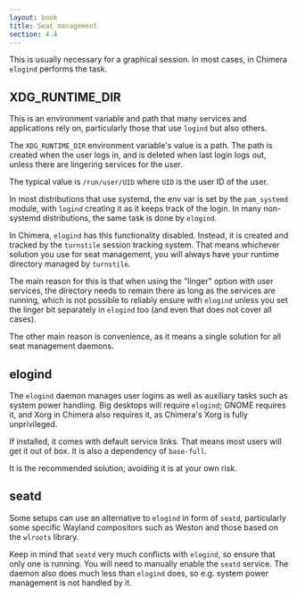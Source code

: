 ```yaml
---
layout: book
title: Seat management
section: 4.4
---
```


This is usually necessary for a graphical session. In most cases,
in Chimera `elogind` performs the task.

## XDG_RUNTIME_DIR

This is an environment variable and path that many services and
applications rely on, particularly those that use `logind` but
also others.

The `XDG_RUNTIME_DIR` environment variable's value is a path. The
path is created when the user logs in, and is deleted when last
login logs out, unless there are lingering services for the user.

The typical value is `/run/user/UID` where `UID` is the user ID
of the user.

In most distributions that use systemd, the env var is set by the
`pam_systemd` module, with `logind` creating it as it keeps track
of the login. In many non-systemd distributions, the same task is
done by `elogind`.

In Chimera, `elogind` has this functionality disabled. Instead, it
is created and tracked by the `turnstile` session tracking system.
That means whichever solution you use for seat management, you will
always have your runtime directory managed by `turnstile`.

The main reason for this is that when using the "linger" option with
user services, the directory needs to remain there as long as the
services are running, which is not possible to reliably ensure with
`elogind` unless you set the linger bit separately in `elogind` too
(and even that does not cover all cases).

The other main reason is convenience, as it means a single solution
for all seat management daemons.

## elogind

The `elogind` daemon manages user logins as well as auxiliary tasks
such as system power handling. Big desktops will require `elogind`;
GNOME requires it, and Xorg in Chimera also requires it, as Chimera's
Xorg is fully unprivileged.

If installed, it comes with default service links. That means most
users will get it out of box. It is also a dependency of `base-full`.

It is the recommended solution; avoiding it is at your own risk.

## seatd

Some setups can use an alternative to `elogind` in form of `seatd`,
particularly some specific Wayland compositors such as Weston and
those based on the `wlroots` library.

Keep in mind that `seatd` very much conflicts with `elogind`, so
ensure that only one is running. You will need to manually enable
the `seatd` service. The daemon also does much less than `elogind`
does, so e.g. system power management is not handled by it.
